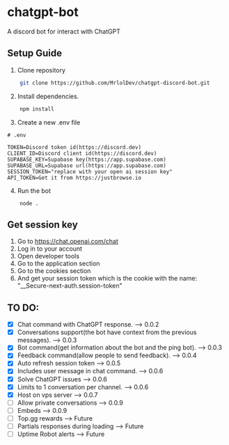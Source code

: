 # chatgpt-bot

A discord bot for interact with ChatGPT

## Setup Guide

1. Clone repository

```bash
    git clone https://github.com/MrlolDev/chatgpt-discord-bot.git
```

2. Install dependencies.

```bash
    npm install
```

3. Create a new .env file

```
# .env

TOKEN=Discord token id(https://discord.dev)
CLIENT_ID=Discord client id(https://discord.dev)
SUPABASE_KEY=Supabase key(https://app.supabase.com)
SUPABASE_URL=Supabase url(https://app.supabase.com)
SESSION_TOKEN="replace with your open ai session key"
API_TOKEN=Get it from https://justbrowse.io
```

4. Run the bot

```
    node .
```

## Get session key

1. Go to https://chat.openai.com/chat
2. Log in to your account
3. Open developer tools
4. Go to the application section
5. Go to the cookies section
6. And get your session token which is the cookie with the name: "\_\_Secure-next-auth.session-token"

## TO DO:

- [x] Chat command with ChatGPT response. --> 0.0.2
- [x] Conversations support(the bot have context from the previous messages). --> 0.0.3
- [x] Bot command(get information about the bot and the ping bot). --> 0.0.3
- [x] Feedback command(allow people to send feedback). --> 0.0.4
- [x] Auto refresh session token --> 0.0.5
- [x] Includes user message in chat command. --> 0.0.6
- [x] Solve ChatGPT issues --> 0.0.6
- [x] Limits to 1 conversation per channel. --> 0.0.6
- [x] Host on vps server --> 0.0.7
- [ ] Allow private conversations --> 0.0.9
- [ ] Embeds --> 0.0.9
- [ ] Top.gg rewards --> Future
- [ ] Partials responses during loading --> Future
- [ ] Uptime Robot alerts --> Future
